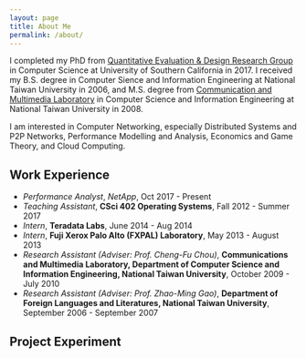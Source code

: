 ```yaml
---
layout: page
title: About Me
permalink: /about/
---
```


I completed my PhD from [Quantitative Evaluation & Design Research Group](http://qed.usc.edu/) in Computer Science at University of Southern California in 2017. I received my B.S. degree in Computer Sience and Information Engineering at National Taiwan University in 2006, and M.S. degree from [Communication and Multimedia Laboratory](http://cmlab.csie.ntu.edu.tw/) in Computer Science and Information Engineering at National Taiwan University in 2008.

I am interested in Computer Networking, especially Distributed Systems and P2P Networks, Performance Modelling and Analysis, Economics and Game Theory, and Cloud Computing.

## Work Experience
- _Performance Analyst_, _NetApp_, Oct 2017 - Present
- _Teaching Assistant_, __CSci 402 Operating Systems__, Fall 2012 - Summer 2017
- _Intern_, __Teradata Labs__, June 2014 - Aug 2014
- _Intern_, __Fuji Xerox Palo Alto (FXPAL) Laboratory__, May 2013 - August 2013
- _Research Assistant (Adviser: Prof. Cheng-Fu Chou)_, __Communications and Multimedia Laboratory, Department of Computer Science and Information Engineering, National Taiwan University__, October 2009 - July 2010
- _Research Assistant (Adviser: Prof. Zhao-Ming Gao)_, __Department of Foreign Languages and Literatures, National Taiwan University__, September 2006 - September 2007

## Project Experiment

